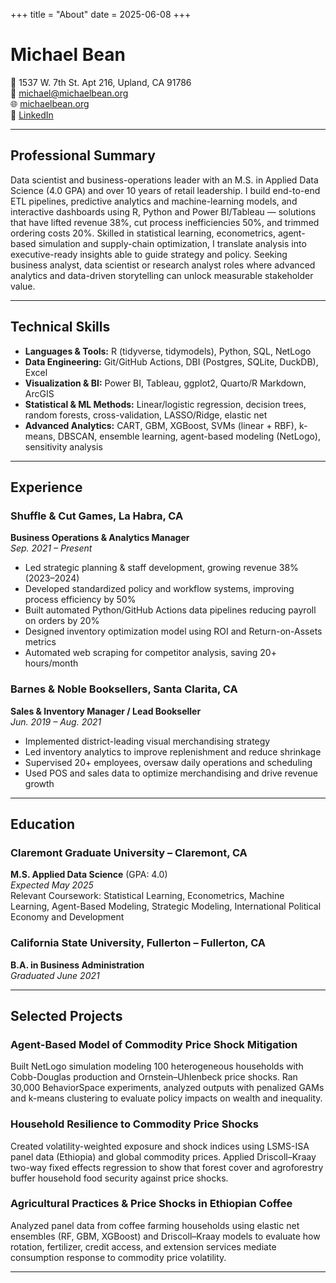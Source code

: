 +++
title = "About"
date = 2025-06-08
+++

# Michael Bean

📍 1537 W. 7th St. Apt 216, Upland, CA 91786  
📧 [michael@michaelbean.org](mailto:michael@michaelbean.org)  
🌐 [michaelbean.org](https://michaelbean.org)  
💼 [LinkedIn](https://www.linkedin.com/in/michael-bean-9a05b974)

---

## Professional Summary

Data scientist and business-operations leader with an M.S. in Applied Data Science (4.0 GPA) and over 10 years of retail leadership. I build end-to-end ETL pipelines, predictive analytics and machine-learning models, and interactive dashboards using R, Python and Power BI/Tableau — solutions that have lifted revenue 38%, cut process inefficiencies 50%, and trimmed ordering costs 20%. Skilled in statistical learning, econometrics, agent-based simulation and supply-chain optimization, I translate analysis into executive-ready insights able to guide strategy and policy. Seeking business analyst, data scientist or research analyst roles where advanced analytics and data-driven storytelling can unlock measurable stakeholder value.

---

## Technical Skills

- **Languages & Tools:** R (tidyverse, tidymodels), Python, SQL, NetLogo  
- **Data Engineering:** Git/GitHub Actions, DBI (Postgres, SQLite, DuckDB), Excel  
- **Visualization & BI:** Power BI, Tableau, ggplot2, Quarto/R Markdown, ArcGIS  
- **Statistical & ML Methods:** Linear/logistic regression, decision trees, random forests, cross-validation, LASSO/Ridge, elastic net  
- **Advanced Analytics:** CART, GBM, XGBoost, SVMs (linear + RBF), k-means, DBSCAN, ensemble learning, agent-based modeling (NetLogo), sensitivity analysis

---

## Experience

### Shuffle & Cut Games, La Habra, CA  
**Business Operations & Analytics Manager**  
_Sep. 2021 – Present_

- Led strategic planning & staff development, growing revenue 38% (2023–2024)
- Developed standardized policy and workflow systems, improving process efficiency by 50%
- Built automated Python/GitHub Actions data pipelines reducing payroll on orders by 20%
- Designed inventory optimization model using ROI and Return-on-Assets metrics
- Automated web scraping for competitor analysis, saving 20+ hours/month

### Barnes & Noble Booksellers, Santa Clarita, CA  
**Sales & Inventory Manager / Lead Bookseller**  
_Jun. 2019 – Aug. 2021_

- Implemented district-leading visual merchandising strategy
- Led inventory analytics to improve replenishment and reduce shrinkage
- Supervised 20+ employees, oversaw daily operations and scheduling
- Used POS and sales data to optimize merchandising and drive revenue growth

---

## Education

### Claremont Graduate University – Claremont, CA  
**M.S. Applied Data Science** (GPA: 4.0)  
_Expected May 2025_  
Relevant Coursework: Statistical Learning, Econometrics, Machine Learning, Agent-Based Modeling, Strategic Modeling, International Political Economy and Development

### California State University, Fullerton – Fullerton, CA  
**B.A. in Business Administration**  
_Graduated June 2021_

---

## Selected Projects

### Agent-Based Model of Commodity Price Shock Mitigation  
Built NetLogo simulation modeling 100 heterogeneous households with Cobb-Douglas production and Ornstein–Uhlenbeck price shocks. Ran 30,000 BehaviorSpace experiments, analyzed outputs with penalized GAMs and k-means clustering to evaluate policy impacts on wealth and inequality.

### Household Resilience to Commodity Price Shocks  
Created volatility-weighted exposure and shock indices using LSMS-ISA panel data (Ethiopia) and global commodity prices. Applied Driscoll–Kraay two-way fixed effects regression to show that forest cover and agroforestry buffer household food security against price shocks.

### Agricultural Practices & Price Shocks in Ethiopian Coffee  
Analyzed panel data from coffee farming households using elastic net ensembles (RF, GBM, XGBoost) and Driscoll–Kraay models to evaluate how rotation, fertilizer, credit access, and extension services mediate consumption response to commodity price volatility.

---

